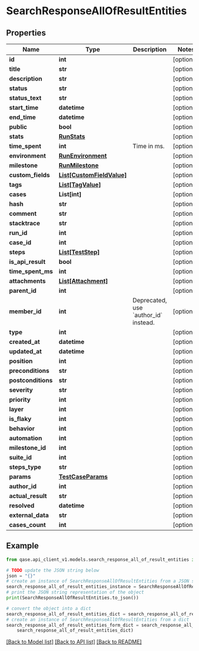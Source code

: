 # SearchResponseAllOfResultEntities


## Properties

Name | Type | Description | Notes
------------ | ------------- | ------------- | -------------
**id** | **int** |  | [optional] 
**title** | **str** |  | [optional] 
**description** | **str** |  | [optional] 
**status** | **str** |  | [optional] 
**status_text** | **str** |  | [optional] 
**start_time** | **datetime** |  | [optional] 
**end_time** | **datetime** |  | [optional] 
**public** | **bool** |  | [optional] 
**stats** | [**RunStats**](RunStats.md) |  | [optional] 
**time_spent** | **int** | Time in ms. | [optional] 
**environment** | [**RunEnvironment**](RunEnvironment.md) |  | [optional] 
**milestone** | [**RunMilestone**](RunMilestone.md) |  | [optional] 
**custom_fields** | [**List[CustomFieldValue]**](CustomFieldValue.md) |  | [optional] 
**tags** | [**List[TagValue]**](TagValue.md) |  | [optional] 
**cases** | **List[int]** |  | [optional] 
**hash** | **str** |  | [optional] 
**comment** | **str** |  | [optional] 
**stacktrace** | **str** |  | [optional] 
**run_id** | **int** |  | [optional] 
**case_id** | **int** |  | [optional] 
**steps** | [**List[TestStep]**](TestStep.md) |  | [optional] 
**is_api_result** | **bool** |  | [optional] 
**time_spent_ms** | **int** |  | [optional] 
**attachments** | [**List[Attachment]**](Attachment.md) |  | [optional] 
**parent_id** | **int** |  | [optional] 
**member_id** | **int** | Deprecated, use &#x60;author_id&#x60; instead. | [optional] 
**type** | **int** |  | [optional] 
**created_at** | **datetime** |  | [optional] 
**updated_at** | **datetime** |  | [optional] 
**position** | **int** |  | [optional] 
**preconditions** | **str** |  | [optional] 
**postconditions** | **str** |  | [optional] 
**severity** | **str** |  | [optional] 
**priority** | **int** |  | [optional] 
**layer** | **int** |  | [optional] 
**is_flaky** | **int** |  | [optional] 
**behavior** | **int** |  | [optional] 
**automation** | **int** |  | [optional] 
**milestone_id** | **int** |  | [optional] 
**suite_id** | **int** |  | [optional] 
**steps_type** | **str** |  | [optional] 
**params** | [**TestCaseParams**](TestCaseParams.md) |  | [optional] 
**author_id** | **int** |  | [optional] 
**actual_result** | **str** |  | [optional] 
**resolved** | **datetime** |  | [optional] 
**external_data** | **str** |  | [optional] 
**cases_count** | **int** |  | [optional] 

## Example

```python
from qase.api_client_v1.models.search_response_all_of_result_entities import SearchResponseAllOfResultEntities

# TODO update the JSON string below
json = "{}"
# create an instance of SearchResponseAllOfResultEntities from a JSON string
search_response_all_of_result_entities_instance = SearchResponseAllOfResultEntities.from_json(json)
# print the JSON string representation of the object
print(SearchResponseAllOfResultEntities.to_json())

# convert the object into a dict
search_response_all_of_result_entities_dict = search_response_all_of_result_entities_instance.to_dict()
# create an instance of SearchResponseAllOfResultEntities from a dict
search_response_all_of_result_entities_form_dict = search_response_all_of_result_entities.from_dict(
    search_response_all_of_result_entities_dict)
```
[[Back to Model list]](../README.md#documentation-for-models) [[Back to API list]](../README.md#documentation-for-api-endpoints) [[Back to README]](../README.md)


